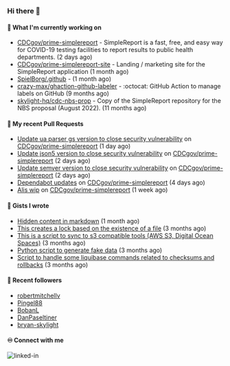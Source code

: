 ### Hi there 👋

#### 🚀 What I'm currently working on

- [CDCgov/prime-simplereport](https://github.com/CDCgov/prime-simplereport) - SimpleReport is a fast, free, and easy way for COVID-19 testing facilities to report results to public health departments. (2 days ago)
- [CDCgov/prime-simplereport-site](https://github.com/CDCgov/prime-simplereport-site) - Landing / marketing site for the SimpleReport application (1 month ago)
- [SpielBorg/.github](https://github.com/SpielBorg/.github) -  (1 month ago)
- [crazy-max/ghaction-github-labeler](https://github.com/crazy-max/ghaction-github-labeler) - :octocat: GitHub Action to manage labels on GitHub (9 months ago)
- [skylight-hq/cdc-nbs-prop](https://github.com/skylight-hq/cdc-nbs-prop) - Copy of the SimpleReport repository for the NBS proposal (August 2022). (11 months ago)

#### 🔨 My recent Pull Requests

- [Update ua parser gs version to close security vulnerability](https://github.com/CDCgov/prime-simplereport/pull/6189) on [CDCgov/prime-simplereport](https://github.com/CDCgov/prime-simplereport) (1 day ago)
- [Update json5 version to close security vulnerability](https://github.com/CDCgov/prime-simplereport/pull/6183) on [CDCgov/prime-simplereport](https://github.com/CDCgov/prime-simplereport) (2 days ago)
- [Update semver version to close security vulnerability](https://github.com/CDCgov/prime-simplereport/pull/6182) on [CDCgov/prime-simplereport](https://github.com/CDCgov/prime-simplereport) (2 days ago)
- [Dependabot updates](https://github.com/CDCgov/prime-simplereport/pull/6157) on [CDCgov/prime-simplereport](https://github.com/CDCgov/prime-simplereport) (4 days ago)
- [Alis wip](https://github.com/CDCgov/prime-simplereport/pull/6118) on [CDCgov/prime-simplereport](https://github.com/CDCgov/prime-simplereport) (1 week ago)

#### 📓 Gists I wrote

- [Hidden content in markdown](https://gist.github.com/cffeb79c933f98279c46906f390fd3a0) (1 month ago)
- [This creates a lock based on the existence of a file](https://gist.github.com/6bb524c02a636a478f49d7387f57869b) (3 months ago)
- [This is a script to sync to s3 compatible tools (AWS S3, Digital Ocean Spaces)](https://gist.github.com/7a42ab3b5203a9eca579f0a80a9dc63b) (3 months ago)
- [Python script to generate fake data](https://gist.github.com/ea13a03b628e2d682334c0adf38400c5) (3 months ago)
- [Script to handle some liquibase commands related to checksums and rollbacks](https://gist.github.com/ac68b4781c7c500bf5c2aa9bd4aaff7c) (3 months ago)

#### 👯 Recent followers

- [robertmitchellv](https://github.com/robertmitchellv)
- [Pingel88](https://github.com/Pingel88)
- [BobanL](https://github.com/BobanL)
- [DanPaseltiner](https://github.com/DanPaseltiner)
- [bryan-skylight](https://github.com/bryan-skylight)

#### ♾️ Connect with me
[<img align="left" alt="linked-in" src="https://img.shields.io/badge/linkedin-%230077B5.svg?&style=for-the-badge&logo=linkedin&logoColor=white" />](https://www.linkedin.com/in/alismx)
